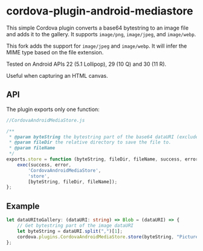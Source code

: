 # cordova-plugin-android-mediastore
This simple Cordova plugin converts a base64 bytestring to an image file and adds it to the gallery. It supports `image/png`, `image/jpeg`, and `image/webp`.

This fork adds the support for `image/jpeg` and `image/webp`. It will infer the MIME type based on the file extension.

Tested on Android APIs 22 (5.1 Lollipop), 29 (10 Q) and 30 (11 R).

Useful when capturing an HTML canvas.

## API
The plugin exports only one function:

```javascript
//CordovaAndroidMediaStore.js

/**
 * @param byteString the bytestring part of the base64 dataURI (excludes the MIME part, see the example)
 * @param fileDir the relative directory to save the file to.
 * @param fileName
 */
exports.store = function (byteString, fileDir, fileName, success, error) {
    exec(success, error,
        'CordovaAndroidMediaStore',
        'store',
        [byteString, fileDir, fileName]);
};
```

## Example
```typescript
let dataURItoGallery: (dataURI: string) => Blob = (dataURI) => {
    // Get bytestring part of the image dataURI
    let byteString = dataURI.split(",")[1];
    cordova.plugins.CordovaAndroidMediaStore.store(byteString, "Pictures", `${Date.now()}.png`);
};
```
